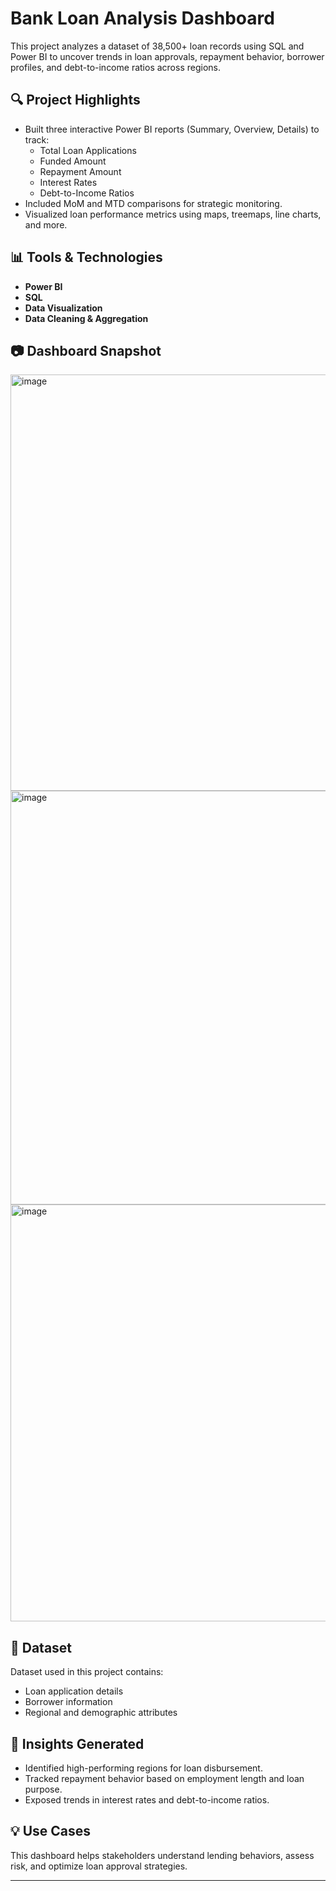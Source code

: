 # Bank Loan Analysis Dashboard

This project analyzes a dataset of 38,500+ loan records using SQL and Power BI to uncover trends in loan approvals, repayment behavior, borrower profiles, and debt-to-income ratios across regions. 

## 🔍 Project Highlights
- Built three interactive Power BI reports (Summary, Overview, Details) to track:
  - Total Loan Applications
  - Funded Amount
  - Repayment Amount
  - Interest Rates
  - Debt-to-Income Ratios
- Included MoM and MTD comparisons for strategic monitoring.
- Visualized loan performance metrics using maps, treemaps, line charts, and more.

## 📊 Tools & Technologies
- **Power BI**
- **SQL**
- **Data Visualization**
- **Data Cleaning & Aggregation**

## 📷 Dashboard Snapshot
<img width="1192" height="666" alt="image" src="https://github.com/user-attachments/assets/a5da98ef-79b9-4b1c-a2b7-be279f77e600" />
<img width="1148" height="662" alt="image" src="https://github.com/user-attachments/assets/81088492-4085-40ee-a17a-2ae98046c69b" />
<img width="1150" height="667" alt="image" src="https://github.com/user-attachments/assets/d9ac808c-3b4a-402c-b00a-e1ddf77b2948" />



## 📁 Dataset
Dataset used in this project contains:
- Loan application details
- Borrower information
- Regional and demographic attributes

## 📌 Insights Generated
- Identified high-performing regions for loan disbursement.
- Tracked repayment behavior based on employment length and loan purpose.
- Exposed trends in interest rates and debt-to-income ratios.

## 💡 Use Cases
This dashboard helps stakeholders understand lending behaviors, assess risk, and optimize loan approval strategies.

---

